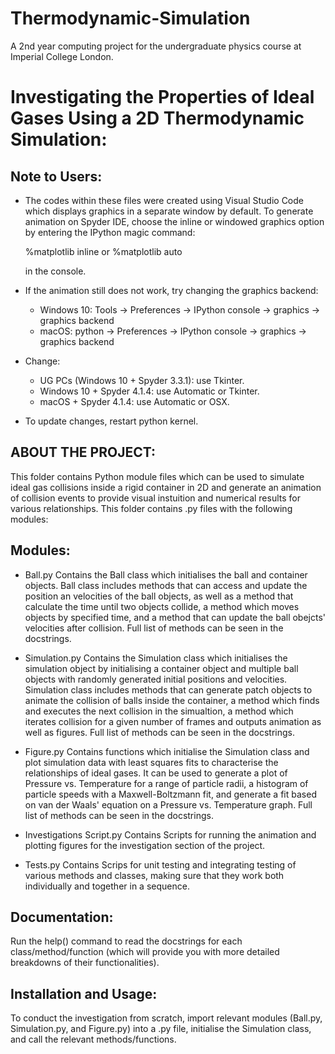 # Thermodynamic-Simulation
A 2nd year computing project for the undergraduate physics course at Imperial College London.

Investigating the Properties of Ideal Gases Using a 2D Thermodynamic Simulation:
================================================================================

Note to Users:
--------------
- The codes within these files were created using Visual Studio Code which 
  displays graphics in a separate window by default. To generate animation on 
  Spyder IDE, choose the inline or windowed graphics option by entering the 
  IPython magic command:

	%matplotlib inline
	or 
	%matplotlib auto

  in the console. 

- If the animation still does not work, try changing the graphics backend:

	- Windows 10: 
	  Tools -> Preferences -> IPython console -> graphics -> graphics backend
	- macOS: 
	  python -> Preferences -> IPython console -> graphics -> graphics backend

- Change:
	- UG PCs (Windows 10 + Spyder 3.3.1): use Tkinter.
	- Windows 10 + Spyder 4.1.4: use Automatic or Tkinter.
	- macOS + Spyder 4.1.4: use Automatic or OSX.

- To update changes, restart python kernel.


ABOUT THE PROJECT:
------------------
This folder contains Python module files which can be used to simulate ideal gas 
collisions inside a rigid container in 2D and generate an animation of collision 
events to provide visual instuition and numerical results for various 
relationships. This folder contains .py files with the following modules:


Modules:
--------
- Ball.py
	Contains the Ball class which initialises the ball and container objects. 
	Ball class includes methods that can access and update the position an 
	velocities of the ball objects, as well as a method that calculate the 
	time until two objects collide, a method which moves objects by specified 
	time, and a method that can update the ball obejcts' velocities after 
	collision. Full list of methods can be seen in the docstrings.

- Simulation.py
	Contains the Simulation class which initialises the simulation object by 
	initialising a container object and multiple ball objects with randomly 
	generated initial positions and velocities. Simulation class includes 
	methods that can generate patch objects to animate the collision of balls 
	inside the container, a method which finds and executes the next collision 
	in the simualtion, a method which iterates collision for a given number 
	of frames and outputs animation as well as figures. Full list of methods 
	can be seen in the docstrings.
	
- Figure.py
	Contains functions which initialise the Simulation class and plot simulation 
	data with least squares fits to characterise the relationships of ideal 
	gases. It can be used to generate a plot of Pressure vs. Temperature for a 
	range of particle radii, a histogram of particle speeds with a 
	Maxwell-Boltzmann fit, and generate a fit based on van der Waals' equation 
	on a Pressure vs. Temperature graph. Full list of methods can be seen in 
	the docstrings.

- Investigations Script.py
	Contains Scripts for running the animation and plotting figures for the 
	investigation section of the project.

- Tests.py
	Contains Scrips for unit testing and integrating testing of various methods 
	and classes, making sure that they work both individually and together in a 
	sequence.


Documentation:
--------------
Run the help() command to read the docstrings for each class/method/function 
(which will provide you with more detailed breakdowns of their functionalities). 


Installation and Usage:
-----------------------
To conduct the investigation from scratch, import relevant modules (Ball.py, 
Simulation.py, and Figure.py) into a .py file, initialise the Simulation class, 
and call the relevant methods/functions.

